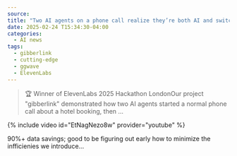 ```yaml
---
source: 
title: "Two AI agents on a phone call realize they’re both AI and switch to a superior audio signal"
date: 2025-02-24 T15:34:30-04:00
categories:
  - AI news
tags:
  - gibberlink
  - cutting-edge
  - ggwave
  - ElevenLabs
---
```


> 🏆 Winner of ElevenLabs 2025 Hackathon LondonOur project "gibberlink" demonstrated how two AI agents started a normal phone call about a hotel booking, then ...

{% include video id="EtNagNezo8w" provider="youtube" %}

90%+ data savings; good to be figuring out early how to minimize the infficienies we introduce...